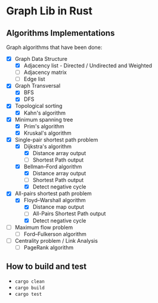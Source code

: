 # Graph Lib in Rust

## Algorithms Implementations

Graph algorithms that have been done: 

- [x] Graph Data Structure
    - [x] Adjacency list - Directed / Undirected  and Weighted        
    - [ ] Adjacency matrix    
    - [ ] Edge list       
- [x] Graph Transversal
    - [x] BFS
    - [x] DFS    
- [x] Topological sorting
    - [x] Kahn's algorithm
- [x] Minimum spanning tree
    - [x] Prim's algorithm
    - [x] Kruskal's algorithm    
- [x] Single-pair shortest path problem
    - [x] Dijkstra's algorithm
        - [x] Distance array output
        - [ ] Shortest Path output
    - [x] Bellman–Ford algorithm
        - [x] Distance array output
        - [ ] Shortest Path output
        - [x] Detect negative cycle
- [x] All-pairs shortest path problem
    - [x] Floyd–Warshall algorithm
        - [x] Distance map output
        - [ ] All-Pairs Shortest Path output
        - [x] Detect negative cycle    
- [ ] Maximum flow problem
    - [ ] Ford–Fulkerson algorithm
- [ ] Centrality problem / Link Analysis 
    - [ ] PageRank algorithm
    
## How to build and test
* `cargo clean` 
* `cargo build`
* `cargo test`

